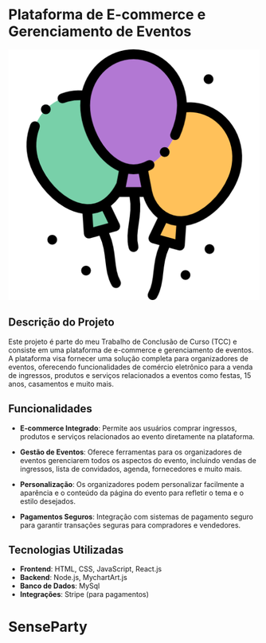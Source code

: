 # Plataforma de E-commerce e Gerenciamento de Eventos

![Logo](balao.png)

## Descrição do Projeto

Este projeto é parte do meu Trabalho de Conclusão de Curso (TCC) e consiste em uma plataforma de e-commerce e gerenciamento de eventos. A plataforma visa fornecer uma solução completa para organizadores de eventos, oferecendo funcionalidades de comércio eletrônico para a venda de ingressos, produtos e serviços relacionados a eventos como festas, 15 anos, casamentos e muito mais.

## Funcionalidades

- **E-commerce Integrado**: Permite aos usuários comprar ingressos, produtos e serviços relacionados ao evento diretamente na plataforma.
  
- **Gestão de Eventos**: Oferece ferramentas para os organizadores de eventos gerenciarem todos os aspectos do evento, incluindo vendas de ingressos, lista de convidados, agenda, fornecedores e muito mais.

- **Personalização**: Os organizadores podem personalizar facilmente a aparência e o conteúdo da página do evento para refletir o tema e o estilo desejados.

- **Pagamentos Seguros**: Integração com sistemas de pagamento seguro para garantir transações seguras para compradores e vendedores.

## Tecnologias Utilizadas

- **Frontend**: HTML, CSS, JavaScript, React.js
- **Backend**: Node.js, MychartArt.js
- **Banco de Dados**: MySql
- **Integrações**: Stripe (para pagamentos)

# SenseParty
